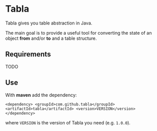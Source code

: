 Tabla
=====

Tabla gives you table abstraction in Java.

The main goal is to provide a useful tool for converting the state of an object **from** and/or **to** and a table structure.



Requirements
------------

TODO



Use
---

With **maven** add the dependency:

`
	<dependency>
		<groupId>com.github.tabla</groupId>
		<artifactId>tabla</artifactId>
		<version>VERSION</version>
	</dependency>
`

where `VERSION` is the version of Tabla you need (e.g. `1.0.0`).
